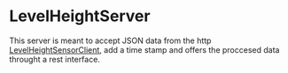 # LevelHeightServer
This server is meant to accept JSON data from the http [LevelHeightSensorClient](https://github.com/the-bug/LevelHeightSensorClient),
add a time stamp and offers the proccesed data throught a rest interface.
